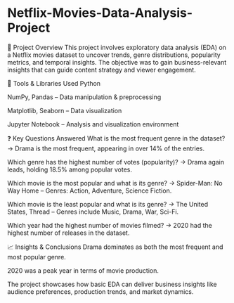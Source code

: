 # Netflix-Movies-Data-Analysis-Project

📌 Project Overview
This project involves exploratory data analysis (EDA) on a Netflix movies dataset to uncover trends, genre distributions, popularity metrics, and temporal insights. The objective was to gain business-relevant insights that can guide content strategy and viewer engagement.

🧰 Tools & Libraries Used
Python

NumPy, Pandas – Data manipulation & preprocessing

Matplotlib, Seaborn – Data visualization

Jupyter Notebook – Analysis and visualization environment

❓ Key Questions Answered
What is the most frequent genre in the dataset?
→ Drama is the most frequent, appearing in over 14% of the entries.

Which genre has the highest number of votes (popularity)?
→ Drama again leads, holding 18.5% among popular votes.

Which movie is the most popular and what is its genre?
→ Spider-Man: No Way Home – Genres: Action, Adventure, Science Fiction.

Which movie is the least popular and what is its genre?
→ The United States, Thread – Genres include Music, Drama, War, Sci-Fi.

Which year had the highest number of movies filmed?
→ 2020 had the highest number of releases in the dataset.

📈 Insights & Conclusions
Drama dominates as both the most frequent and most popular genre.

2020 was a peak year in terms of movie production.

The project showcases how basic EDA can deliver business insights like audience preferences, production trends, and market dynamics.
